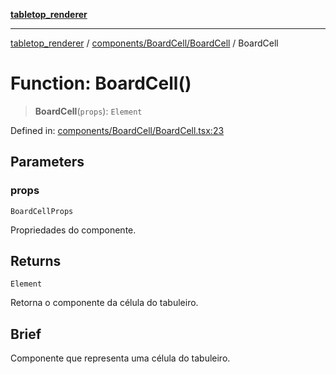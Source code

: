 [**tabletop_renderer**](../../../../README.md)

***

[tabletop_renderer](../../../../modules.md) / [components/BoardCell/BoardCell](../README.md) / BoardCell

# Function: BoardCell()

> **BoardCell**(`props`): `Element`

Defined in: [components/BoardCell/BoardCell.tsx:23](https://github.com/Gr-moura/ProjetoFinal/blob/762d8983af74ad7d7bf5ffca6b4c657b9810beeb/UI/src/components/BoardCell/BoardCell.tsx#L23)

## Parameters

### props

`BoardCellProps`

Propriedades do componente.

## Returns

`Element`

Retorna o componente da célula do tabuleiro.

## Brief

Componente que representa uma célula do tabuleiro.
